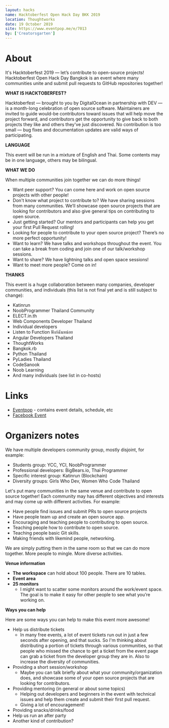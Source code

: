 ```yaml
---
layout: hacks
name: Hacktoberfest Open Hack Day BKK 2019
location: Thoughtworks
date: 19 October 2019
site: https://www.eventpop.me/e/7013
by: ['Creatorsgarten']
---
```


# About

It's Hacktoberfest 2019 — let’s contribute to open-source projects! Hacktoberfest Open Hack Day Bangkok is an event where many communities unite and submit pull requests to GitHub repositories together!

**WHAT IS HACKTOBERFEST?**

Hacktoberfest — brought to you by DigitalOcean in partnership with DEV — is a month-long celebration of open source software. Maintainers are invited to guide would-be contributors toward issues that will help move the project forward, and contributors get the opportunity to give back to both projects they like and others they've just discovered. No contribution is too small — bug fixes and documentation updates are valid ways of participating.

**LANGUAGE**

This event will be run in a mixture of English and Thai. Some contents may be in one language, others may be bilingual.

**WHAT WE DO**

When multiple communities join together we can do more things!

- Want peer support? You can come here and work on open source projects with other people!
- Don't know what project to contribute to? We have sharing sessions from many communities. We’ll showcase open source projects that are looking for contributors and also give general tips on contributing to open source.
- Just getting started? Our mentors and participants can help you get your first Pull Request rolling!
- Looking for people to contribute to your open source project? There’s no more perfect opportunity!
- Want to learn? We have talks and workshops throughout the event. You can take a break from coding and join one of our talk/workshop sessions.
- Want to share? We have lightning talks and open space sessions!
- Want to meet more people? Come on in!

**THANKS**

This event is a huge collaboration between many companies, developer communities, and individuals (this list is not final yet and is still subject to change):

- Katinrun
- NoobProgrammer Thailand Community
- ELECT.in.th
- Web Components Developer Thailand
- Individual developers
- Listen to Function ฟังก์ฉันหน่อย
- Angular Developers Thailand
- ThoughtWorks
- Bangkok.rb
- Python Thailand
- PyLadies Thailand
- CodeSanook
- Noob Learning
- And many individuals (see list in co-hosts)

# Links

- [Eventpop](https://www.eventpop.me/e/7013) - contains event details, schedule, etc
- [Facebook Event](https://www.facebook.com/events/522162471684850/)

# Organizers notes

We have multiple developers community group, mostly disjoint, for example:

- Students group: YCC, YCI, NoobProgrammer
- Professional developers: BigBears.io, Thai Programmer
- Specific interest group: Katinrun (Blockchain)
- Diversity groups: Girls Who Dev, Women Who Code Thailand

Let's put many communities in the same venue and contribute to open source together! Each community may has different objectives and interests and may come up with different activities. For example:

- Have people find issues and submit PRs to open source projects
- Have people team up and create an open source app.
- Encouraging and teaching people to contributing to open source.
- Teaching people how to contribute to open source.
- Teaching people basic Git skills.
- Making friends with likemind people, networking.

We are simply putting them in the same room so that we can do more together. More people to mingle. More diverse activities.

**Venue information**

- **The workspace** can hold about 100 people. There are 10 tables.
- **Event area**
- **25 monitors**
    - I might want to scatter some monitors around the work/event space. The goal is to make it easy for other people to see what you’re working on.

**Ways you can help**

Here are some ways you can help to make this event more awesome!

- Help us distribute tickets
    - In many free events, a lot of event tickets run out in just a few seconds after opening, and that sucks. So I'm thinking about distributing a portion of tickets through various communities, so that people who missed the chance to get a ticket from the event page can grab a ticket from the developer group they are in. Also to increase the diversity of communities.
- Providing a short session/workshop
    - Maybe you can talk briefly about what your community/organization does, and showcase some of your open source projects that are looking for contributors.
- Providing mentoring (in general or about some topics)
    - Helping out developers and beginners in the event with technical issues and help them create and submit their first pull request.
    - Giving a lot of encouragement!
- Providing snacks/drinks/food
- Help us run an after party
- Another kind of contribution?
